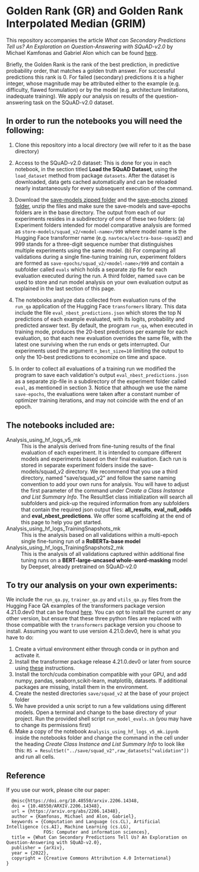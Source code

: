 # Golden Rank (GR) and Golden Rank Interpolated Median (GRIM) 

This repository accompanies the article *What can Secondary Predictions Tell us? An Exploration on Question-Answering with SQuAD-v2.0* by Michael Kamfonas and Gabriel Alon which can be found [here](https://arxiv.org/abs/2206.14348).

Briefly, the Golden Rank is the rank of the best prediction, in predictive probability order, that matches a golden truth answer. For successful predictions this rank is 0. For failed (secondary)  predictions it is a higher integer, whose magnitude may be attributed either to the example (e.g. difficulty, flawed formulation) or by the model (e.g. architecture limitations, inadequate training). We apply our analysis on results of the question-answering task on the SQuAD-v2.0 dataset. 


## In order to run the notebooks you will need the following:

1.  Clone this repository into a local directory (we will refer to it as the base directory)
1.  Access to the SQuAD-v2.0 dataset: This is done for you in each notebook, in the section titled **Load the SQuAD Dataset**, using the `load_dataset` method from package `datasets`. After the dataset is downloaded, data gets cached automatically and can be reloaded nearly instantaneously for every subsequent execution of the command.

2.  Download the [save-models zipped folder](https://drive.google.com/file/d/1GytKwK_kqjbfQAfgVcMeOFkF_l2jpL4c/view?usp=sharing) and the [save-epochs zipped folder](https://drive.google.com/file/d/1Fpeu0J7XoCpwYtFUrdMlzZVGhrGwk5EI/view?usp=sharing), unzip the files and make sure the save-models and save-epochs folders are in the base directory. 
The output from each of our experiments resides in a subdirectory of one of these two folders: (a) Experiment folders intended for model comparative analysis are formed as `store-models/squad_v2/<model-name>/999` where model name is the Hugging Face transformer name (e.g. `navteca/electra-base-squad2`) and 999 stands for a three-digit sequence number that distinguishes multiple experiments using the same model. (b) For comparing all validations during a single fine-tuning training run, experiment folders are formed as `save-epochs/squad_v2/<model-name>/999` and contain a subfolder called `evals` which holds a separate zip file for each evaluation executed during the run. A third folder, named `save` can be used to store and run model analysis on your own evaluation output as explained in the last section of this page.
5.  The notebooks analyze data collected from evaluation runs of the `run_qa` application of the Hugging Face `transformers` library. This data include the file `eval_nbest_predictions.json` which stores the top N predictions of each example evaluated, with its logits, probability and predicted answer text. By default, the program `run_qa`, when executed in training mode, produces the 20-best predictions per example for each evaluation, so that each new evaluation overrides the same file, with the latest one surviving when the run ends or gets interrupted. Our experiments used the argument `n_best_size=10` limiting the output to only the 10-best predictions to economize on time and space. 
6. In order to collect all evaluations of a training run we modified the program to save each validation's output `eval_nbest_predictions.json` as a separate zip-file in a subdirectory of the experiment folder called `eval`, as mentioned in section 3. Notice that although we use the name `save-epochs`, the evaluations were taken after a constant number of optimizer training iterations, and may not coincide with the end of an epoch.

## The notebooks included are:

<dl><dt>Analysis_using_hf_logs_v5_mk</dt>
  <dd>This is the analysis derived from fine-tuning results of the final evaluation of each experiment. It is intended to compare different models and experiments based on their final evaluation. Each run is stored in separate experiment folders inside the save-models/squad_v2 directory. We recommend that you use a third directory, named "save/squad_v2" and follow the same naming convention to add your own runs for analysis. You will have to adjust the first parameter of the command  under <em>Create a Class Instance and List Summary Info</em>. The ResultSet class initialization will search all subfolders and pick-up the required information from any subfolders that contain the required json output files: <b>all_results</b>, <b>eval_null_odds</b> and <b>eval_nbest_predictions</b>. We offer some scaffolding at the end of this page to help you get started. </dd>
<dt>Analysis_using_hf_logs_TrainingSnapshots_mk</dt>
  <dd>This is the analysis based on all validations within a multi-epoch single fine-tuning run of a <b>RoBERTa-base model</b></dd>
<dt>Analysis_using_hf_logs_TrainingSnapshots2_mk</dt>
  <dd>This is the analysis of all validations captured within additional fine tuning runs on a <b>BERT-large-uncased whole-word-masking</b> model by Deepset, already pretrained on SQuAD-v2.0</dd>
</dl>

## To try our analysis on your own experiments:

We include the `run_qa.py`, `trainer_qa.py` and `utils_qa.py` files from the Hugging Face QA examples of the transformers package version 4.21.0.dev0 that can be found [here](https://github.com/huggingface/transformers/tree/main/examples/pytorch/question-answering). You can opt to install the current or any other version, but ensure that these three python files are replaced with those compatible with the `transformers` package version you choose to install. Assuming you want to use  version 4.21.0.dev0, here is what you have to do:

1.  Create a virtual environment either through conda or in python and activate it.
1.  Install the transformer package release 4.21.0.dev0 or later from source using [these](https://huggingface.co/docs/transformers/installation#installing-from-source) instructions. 
2.  Install the torch/cuda combination compatible with your GPU, and add numpy, pandas, seaborn,scikit-learn, matplotlib, datasets. If additional packages are missing, install them in the environment.  
2.  Create the nested directories `save/squad_v2` at the base of your project folder
3.  We have provided a unix script to run a few validations using different models. Open a terminal and change to the base directory of your project. Run the provided shell script `run_model_evals.sh` (you may have to change its permissions first)
4.  Make a copy of the notebook `Analysis_using_hf_logs_v5_mk.ipynb` inside the notebooks folder and change the command in the cell under the heading *Create  Class Instance and List Summary Info*   to look like this: `RS = ResultSet("../save/squad_v2",raw_datasets["validation"])` and run all cells.

## Reference

If you use our work, please cite our paper:

```
  @misc{https://doi.org/10.48550/arxiv.2206.14348,
  doi = {10.48550/ARXIV.2206.14348},  
  url = {https://arxiv.org/abs/2206.14348},
  author = {Kamfonas, Michael and Alon, Gabriel},
  keywords = {Computation and Language (cs.CL), Artificial Intelligence (cs.AI), Machine Learning (cs.LG), 
              FOS: Computer and information sciences},
  title = {What Can Secondary Predictions Tell Us? An Exploration on Question-Answering with SQuAD-v2.0},
  publisher = {arXiv},
  year = {2022},
  copyright = {Creative Commons Attribution 4.0 International}
}
```
